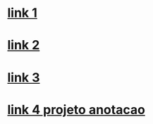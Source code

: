 
# [link 1](https://mailsonpuc.github.io/)


# [link 2](https://mailsonpuc.github.io/pesquisar_anuncios.html)


# [link 3](https://mailsonpuc.github.io/pesquisar_influencers.html)


# [link 4 projeto anotacao ](https://mailsonpuc.github.io/anotacao.html)


